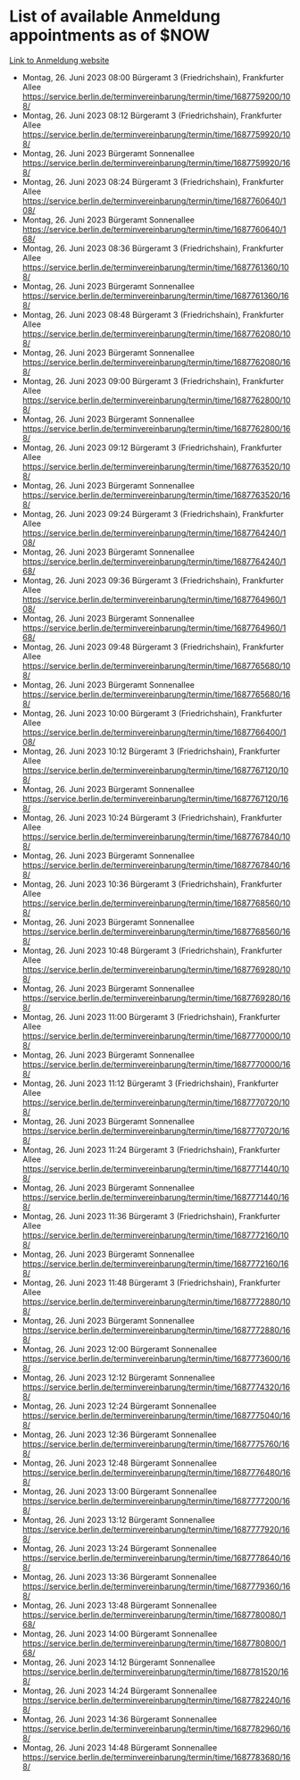 # List of available Anmeldung appointments as of $NOW
[Link to Anmeldung website](https://service.berlin.de/terminvereinbarung/termin/tag.php?termin=1&anliegen[]=120686&dienstleisterlist=122210,122217,327316,122219,327312,122227,327314,122231,327346,122243,327348,122254,122252,329742,122260,329745,122262,329748,122271,327278,122273,327274,122277,327276,330436,122280,327294,122282,327290,122284,327292,122291,327270,122285,327266,122286,327264,122296,327268,150230,329760,122297,327286,122294,327284,122312,329763,122314,329775,122304,327330,122311,327334,122309,327332,317869,122281,327352,122279,329772,122283,122276,327324,122274,327326,122267,329766,122246,327318,122251,327320,122257,327322,122208,327298,122226,327300&herkunft=http%3A%2F%2Fservice.berlin.de%2Fdienstleistung%2F120686%2F)
- Montag, 26. Juni 2023 08:00 Bürgeramt 3 (Friedrichshain), Frankfurter Allee https://service.berlin.de/terminvereinbarung/termin/time/1687759200/108/
- Montag, 26. Juni 2023 08:12 Bürgeramt 3 (Friedrichshain), Frankfurter Allee https://service.berlin.de/terminvereinbarung/termin/time/1687759920/108/
- Montag, 26. Juni 2023  Bürgeramt Sonnenallee https://service.berlin.de/terminvereinbarung/termin/time/1687759920/168/
- Montag, 26. Juni 2023 08:24 Bürgeramt 3 (Friedrichshain), Frankfurter Allee https://service.berlin.de/terminvereinbarung/termin/time/1687760640/108/
- Montag, 26. Juni 2023  Bürgeramt Sonnenallee https://service.berlin.de/terminvereinbarung/termin/time/1687760640/168/
- Montag, 26. Juni 2023 08:36 Bürgeramt 3 (Friedrichshain), Frankfurter Allee https://service.berlin.de/terminvereinbarung/termin/time/1687761360/108/
- Montag, 26. Juni 2023  Bürgeramt Sonnenallee https://service.berlin.de/terminvereinbarung/termin/time/1687761360/168/
- Montag, 26. Juni 2023 08:48 Bürgeramt 3 (Friedrichshain), Frankfurter Allee https://service.berlin.de/terminvereinbarung/termin/time/1687762080/108/
- Montag, 26. Juni 2023  Bürgeramt Sonnenallee https://service.berlin.de/terminvereinbarung/termin/time/1687762080/168/
- Montag, 26. Juni 2023 09:00 Bürgeramt 3 (Friedrichshain), Frankfurter Allee https://service.berlin.de/terminvereinbarung/termin/time/1687762800/108/
- Montag, 26. Juni 2023  Bürgeramt Sonnenallee https://service.berlin.de/terminvereinbarung/termin/time/1687762800/168/
- Montag, 26. Juni 2023 09:12 Bürgeramt 3 (Friedrichshain), Frankfurter Allee https://service.berlin.de/terminvereinbarung/termin/time/1687763520/108/
- Montag, 26. Juni 2023  Bürgeramt Sonnenallee https://service.berlin.de/terminvereinbarung/termin/time/1687763520/168/
- Montag, 26. Juni 2023 09:24 Bürgeramt 3 (Friedrichshain), Frankfurter Allee https://service.berlin.de/terminvereinbarung/termin/time/1687764240/108/
- Montag, 26. Juni 2023  Bürgeramt Sonnenallee https://service.berlin.de/terminvereinbarung/termin/time/1687764240/168/
- Montag, 26. Juni 2023 09:36 Bürgeramt 3 (Friedrichshain), Frankfurter Allee https://service.berlin.de/terminvereinbarung/termin/time/1687764960/108/
- Montag, 26. Juni 2023  Bürgeramt Sonnenallee https://service.berlin.de/terminvereinbarung/termin/time/1687764960/168/
- Montag, 26. Juni 2023 09:48 Bürgeramt 3 (Friedrichshain), Frankfurter Allee https://service.berlin.de/terminvereinbarung/termin/time/1687765680/108/
- Montag, 26. Juni 2023  Bürgeramt Sonnenallee https://service.berlin.de/terminvereinbarung/termin/time/1687765680/168/
- Montag, 26. Juni 2023 10:00 Bürgeramt 3 (Friedrichshain), Frankfurter Allee https://service.berlin.de/terminvereinbarung/termin/time/1687766400/108/
- Montag, 26. Juni 2023 10:12 Bürgeramt 3 (Friedrichshain), Frankfurter Allee https://service.berlin.de/terminvereinbarung/termin/time/1687767120/108/
- Montag, 26. Juni 2023  Bürgeramt Sonnenallee https://service.berlin.de/terminvereinbarung/termin/time/1687767120/168/
- Montag, 26. Juni 2023 10:24 Bürgeramt 3 (Friedrichshain), Frankfurter Allee https://service.berlin.de/terminvereinbarung/termin/time/1687767840/108/
- Montag, 26. Juni 2023  Bürgeramt Sonnenallee https://service.berlin.de/terminvereinbarung/termin/time/1687767840/168/
- Montag, 26. Juni 2023 10:36 Bürgeramt 3 (Friedrichshain), Frankfurter Allee https://service.berlin.de/terminvereinbarung/termin/time/1687768560/108/
- Montag, 26. Juni 2023  Bürgeramt Sonnenallee https://service.berlin.de/terminvereinbarung/termin/time/1687768560/168/
- Montag, 26. Juni 2023 10:48 Bürgeramt 3 (Friedrichshain), Frankfurter Allee https://service.berlin.de/terminvereinbarung/termin/time/1687769280/108/
- Montag, 26. Juni 2023  Bürgeramt Sonnenallee https://service.berlin.de/terminvereinbarung/termin/time/1687769280/168/
- Montag, 26. Juni 2023 11:00 Bürgeramt 3 (Friedrichshain), Frankfurter Allee https://service.berlin.de/terminvereinbarung/termin/time/1687770000/108/
- Montag, 26. Juni 2023  Bürgeramt Sonnenallee https://service.berlin.de/terminvereinbarung/termin/time/1687770000/168/
- Montag, 26. Juni 2023 11:12 Bürgeramt 3 (Friedrichshain), Frankfurter Allee https://service.berlin.de/terminvereinbarung/termin/time/1687770720/108/
- Montag, 26. Juni 2023  Bürgeramt Sonnenallee https://service.berlin.de/terminvereinbarung/termin/time/1687770720/168/
- Montag, 26. Juni 2023 11:24 Bürgeramt 3 (Friedrichshain), Frankfurter Allee https://service.berlin.de/terminvereinbarung/termin/time/1687771440/108/
- Montag, 26. Juni 2023  Bürgeramt Sonnenallee https://service.berlin.de/terminvereinbarung/termin/time/1687771440/168/
- Montag, 26. Juni 2023 11:36 Bürgeramt 3 (Friedrichshain), Frankfurter Allee https://service.berlin.de/terminvereinbarung/termin/time/1687772160/108/
- Montag, 26. Juni 2023  Bürgeramt Sonnenallee https://service.berlin.de/terminvereinbarung/termin/time/1687772160/168/
- Montag, 26. Juni 2023 11:48 Bürgeramt 3 (Friedrichshain), Frankfurter Allee https://service.berlin.de/terminvereinbarung/termin/time/1687772880/108/
- Montag, 26. Juni 2023  Bürgeramt Sonnenallee https://service.berlin.de/terminvereinbarung/termin/time/1687772880/168/
- Montag, 26. Juni 2023 12:00 Bürgeramt Sonnenallee https://service.berlin.de/terminvereinbarung/termin/time/1687773600/168/
- Montag, 26. Juni 2023 12:12 Bürgeramt Sonnenallee https://service.berlin.de/terminvereinbarung/termin/time/1687774320/168/
- Montag, 26. Juni 2023 12:24 Bürgeramt Sonnenallee https://service.berlin.de/terminvereinbarung/termin/time/1687775040/168/
- Montag, 26. Juni 2023 12:36 Bürgeramt Sonnenallee https://service.berlin.de/terminvereinbarung/termin/time/1687775760/168/
- Montag, 26. Juni 2023 12:48 Bürgeramt Sonnenallee https://service.berlin.de/terminvereinbarung/termin/time/1687776480/168/
- Montag, 26. Juni 2023 13:00 Bürgeramt Sonnenallee https://service.berlin.de/terminvereinbarung/termin/time/1687777200/168/
- Montag, 26. Juni 2023 13:12 Bürgeramt Sonnenallee https://service.berlin.de/terminvereinbarung/termin/time/1687777920/168/
- Montag, 26. Juni 2023 13:24 Bürgeramt Sonnenallee https://service.berlin.de/terminvereinbarung/termin/time/1687778640/168/
- Montag, 26. Juni 2023 13:36 Bürgeramt Sonnenallee https://service.berlin.de/terminvereinbarung/termin/time/1687779360/168/
- Montag, 26. Juni 2023 13:48 Bürgeramt Sonnenallee https://service.berlin.de/terminvereinbarung/termin/time/1687780080/168/
- Montag, 26. Juni 2023 14:00 Bürgeramt Sonnenallee https://service.berlin.de/terminvereinbarung/termin/time/1687780800/168/
- Montag, 26. Juni 2023 14:12 Bürgeramt Sonnenallee https://service.berlin.de/terminvereinbarung/termin/time/1687781520/168/
- Montag, 26. Juni 2023 14:24 Bürgeramt Sonnenallee https://service.berlin.de/terminvereinbarung/termin/time/1687782240/168/
- Montag, 26. Juni 2023 14:36 Bürgeramt Sonnenallee https://service.berlin.de/terminvereinbarung/termin/time/1687782960/168/
- Montag, 26. Juni 2023 14:48 Bürgeramt Sonnenallee https://service.berlin.de/terminvereinbarung/termin/time/1687783680/168/
